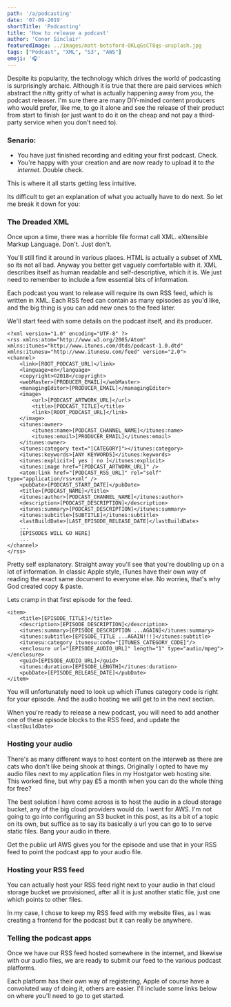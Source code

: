 ```yaml
---
path: '/a/podcasting'
date: '07-09-2019'
shortTitle: 'Podcasting'
title: 'How to release a podcast'
author: 'Conor Sinclair'
featuredImage: ../images/matt-botsford-OKLqGsCT8qs-unsplash.jpg
tags: ["Podcast", "XML", "S3", "AWS"]
emoji: '🎧'
---
```


Despite its popularity, the technology which drives the world of podcasting is surprisingly archaic. Although it is true that there are paid services which abstract the nitty gritty of what is actually happening away from _you_, the podcast releaser. I'm sure there are many DIY-minded content producers who would prefer, like me, to go it alone and see the release of their product from start to finish (or just want to do it on the cheap and not pay a third-party service when you don't need to).

### Senario:

- You have just finished recording and editing your first podcast. Check.
- You're happy with your creation and are now ready to upload it to _the internet._ Double check.

This is where it all starts getting less intuitive.

Its difficult to get an explanation of what you actually have to do next. So let me break it down for you:

### The Dreaded XML

Once upon a time, there was a horrible file format call XML. eXtensible Markup Language. Don't. Just don't.

You'll still find it around in various places. HTML is actually a subset of XML so its not all bad. Anyway you better get vaguely comfortable with it. XML describes itself as human readable and self-descriptive, which it is. We just need to remember to include a few essential bits of information.

Each podcast you want to release will require its own RSS feed, which is written in XML. Each RSS feed can contain as many episodes as you'd like, and the big thing is you can add new ones to the feed later.

We'll start feed with some details on the podcast itself, and its producer.

    <?xml version="1.0" encoding="UTF-8" ?>
    <rss xmlns:atom="http://www.w3.org/2005/Atom" xmlns:itunes="http://www.itunes.com/dtds/podcast-1.0.dtd" xmlns:itunesu="http://www.itunesu.com/feed" version="2.0">
    <channel>
    	<link>[ROOT_PODCAST_URL]</link>
    	<language>en</language>
    	<copyright>©2018</copyright>
    	<webMaster>[PRODUCER_EMAIL]</webMaster>
    	<managingEditor>[PRODUCER_EMAIL]</managingEditor>
    	<image>
    		<url>[PODCAST_ARTWORK_URL]</url>
    		<title>[PODCAST_TITLE]</title>
    		<link>[ROOT_PODCAST_URL]</link>
    	</image>
    	<itunes:owner>
    		<itunes:name>[PODCAST_CHANNEL_NAME]</itunes:name>
    		<itunes:email>[PRODUCER_EMAIL]</itunes:email>
    	</itunes:owner>
    	<itunes:category text="[CATEGORY]"></itunes:category>
    	<itunes:keywords>[ANY KEYWORDS]</itunes:keywords>
    	<itunes:explicit>[ yes | no ]</itunes:explicit>
    	<itunes:image href="[PODCAST_ARTWORK_URL]" />
    	<atom:link href="[PODCAST_RSS_URL]" rel="self" type="application/rss+xml" />
    	<pubDate>[PODCAST_START_DATE]</pubDate>
    	<title>[PODCAST_NAME]</title>
    	<itunes:author>[PODCAST_CHANNEL_NAME]</itunes:author>
    	<description>[PODCAST_DESCRIPTION]</description>
    	<itunes:summary>[PODCAST_DESCRIPTION]</itunes:summary>
    	<itunes:subtitle>[SUBTITLE]</itunes:subtitle>
    	<lastBuildDate>[LAST_EPISODE_RELEASE_DATE]</lastBuildDate>
    	...
    	[EPISODES WILL GO HERE]
    	...
    </channel>
    </rss>

Pretty self explanatory. Straight away you'll see that you're doubling up on a lot of information. In classic Apple style, iTunes have their own way of reading the exact same document to everyone else. No worries, that's why God created copy & paste.

Lets cramp in that first episode for the feed.

    <item>
    	<title>[EPISODE_TITLE]</title>
    	<description>[EPISODE_DESCRIPTION]</description>
    	<itunes:summary>[EPISODE_DESCRIPTION ...AGAIN]</itunes:summary>
    	<itunes:subtitle>[EPISODE_TITLE ...AGAIN!!!]</itunes:subtitle>
    	<itunesu:category itunesu:code="[ITUNES_CATEGORY_CODE]"/>
    	<enclosure url="[EPISODE_AUDIO_URL]" length="1" type="audio/mpeg"></enclosure>
    	<guid>[EPISODE_AUDIO_URL]</guid>
    	<itunes:duration>[EPISODE_LENGTH]</itunes:duration>
    	<pubDate>[EPISODE_RELEASE_DATE]</pubDate>
    </item>

You will unfortunately need to look up which iTunes category code is right for your episode. And the audio hosting we will get to in the next section.

When you're ready to release a new podcast, you will need to add another one of these episode blocks to the RSS feed, and update the `<lastBuildDate>`

### Hosting your audio

There's as many different ways to host content on the interweb as there are cats who don't like being shook at things. Originally I opted to have my audio files next to my application files in my Hostgator web hosting site. This worked fine, but why pay £5 a month when you can do the whole thing for free?

The best solution I have come across is to host the audio in a cloud storage bucket, any of the big cloud providers would do. I went for AWS. I'm not going to go into configuring an S3 bucket in this post, as its a bit of a topic on its own, but suffice as to say its basically a url you can go to to serve static files. Bang your audio in there.

Get the public url AWS gives you for the episode and use that in your RSS feed to point the podcast app to your audio file.

### Hosting your RSS feed

You can actually host your RSS feed right next to your audio in that cloud storage bucket we provisioned, after all it is just another static file, just one which points to other files.

In my case, I chose to keep my RSS feed with my website files, as I was creating a frontend for the podcast but it can really be anywhere.

### Telling the podcast apps

Once we have our RSS feed hosted somewhere in the internet, and likewise with our audio files, we are ready to submit our feed to the various podcast platforms.

Each platform has their own way of registering, Apple of course have a convoluted way of doing it, others are easier. I'll include some links below on where you'll need to go to get started.
